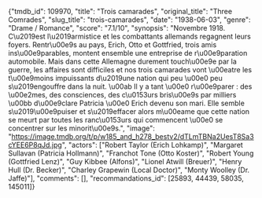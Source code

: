{"tmdb_id": 109970, "title": "Trois camarades", "original_title": "Three Comrades", "slug_title": "trois-camarades", "date": "1938-06-03", "genre": "Drame / Romance", "score": "7.1/10", "synopsis": "Novembre 1918. C\u2019est l\u2019armistice et les combattants allemands regagnent leurs foyers. Rentr\u00e9s au pays, Erich, Otto et Gottfried, trois amis ins\u00e9parables, montent ensemble une entreprise de r\u00e9paration automobile. Mais dans cette Allemagne durement touch\u00e9e par la guerre, les affaires sont difficiles et nos trois camarades vont \u00eatre les t\u00e9moins impuissants d\u2019une nation qui peu \u00e0 peu s\u2019engouffre dans la nuit. \u00ab Il y a tant \u00e0 r\u00e9parer : des \u00e2mes, des consciences, des c\u0153urs bris\u00e9s par milliers \u00bb d\u00e9clare Patricia \u00e0 Erich devenu son mari. Elle semble s\u2019\u00e9puiser et s\u2019effacer alors m\u00eame que cette nation se meurt par toutes les ranc\u0153urs qui commencent \u00e0 se concentrer sur les minorit\u00e9s.", "image": "https://image.tmdb.org/t/p/w185_and_h278_bestv2/dTLmTBNa2UesT8Sa3cYEE6P8qJd.jpg", "actors": ["Robert Taylor (Erich Lohkamp)", "Margaret Sullavan (Patricia Hollmann)", "Franchot Tone (Otto Koster)", "Robert Young (Gottfried Lenz)", "Guy Kibbee (Alfons)", "Lionel Atwill (Breuer)", "Henry Hull (Dr. Becker)", "Charley Grapewin (Local Doctor)", "Monty Woolley (Dr. Jaffe)"], "comments": [], "recommandations_id": [25893, 44439, 58035, 145011]}